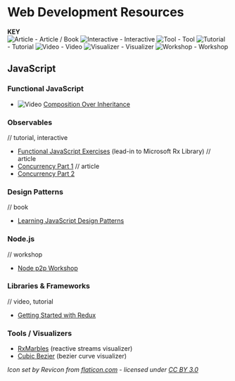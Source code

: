 # Web Development Resources

**KEY**  
![Article](https://res.cloudinary.com/nathanj-me/image/upload/v1448478724/c_scale,h_64,w_64/resource-icons/text.svg) - Article / Book
![Interactive](https://res.cloudinary.com/nathanj-me/image/upload/v1448478167/resource-icons/interactive.svg) - Interactive
![Tool](https://res.cloudinary.com/nathanj-me/image/upload/v1448478167/resource-icons/tool.svg) - Tool
![Tutorial](https://res.cloudinary.com/nathanj-me/image/upload/v1448478167/resource-icons/tutorial.svg) - Tutorial
![Video](https://res.cloudinary.com/nathanj-me/image/upload/v1448479040/resource-icons/video.svg) - Video
![Visualizer](https://res.cloudinary.com/nathanj-me/image/upload/v1448478167/resource-icons/visualizer.svg) - Visualizer
![Workshop](https://res.cloudinary.com/nathanj-me/image/upload/v1448478167/resource-icons/workshop.svg) - Workshop

## JavaScript

### Functional JavaScript

  - ![Video](https://res.cloudinary.com/nathanj-me/image/upload/v1448479040/resource-icons/video.svg) [Composition Over Inheritance](https://youtu.be/wfMtDGfHWpA)

### Observables
  
  // tutorial, interactive
  - [Functional JavaScript Exercises](http://reactivex.io/learnrx/) (lead-in to Microsoft Rx Library)
  // article
  - [Concurrency Part 1](http://blog.getify.com/concurrently-javascript-1/)
  // article
  - [Concurrency Part 2](http://blog.getify.com/concurrently-javascript-2/)

### Design Patterns

  // book
  - [Learning JavaScript Design Patterns](http://addyosmani.com/resources/essentialjsdesignpatterns/book/ "Learning JavaScript Design Patterns")

### Node.js

  // workshop
  - [Node p2p Workshop](http://mafintosh.github.io/p2p-workshop/build/01.html) 

### Libraries & Frameworks

  // video, tutorial
  - [Getting Started with Redux](https://egghead.io/series/getting-started-with-redux?utm_source=drip&utm_medium=email&utm_campaign=you-ready-to-redux&__s=kexcide3evojdsaqd7a5 "By Dan Abramov")

### Tools / Visualizers

 - [RxMarbles](http://rxmarbles.com/) (reactive streams visualizer)
 - [Cubic Bezier](http://cubic-bezier.com/) (bezier curve visualizer)

*Icon set by Revicon from [flaticon.com](http://www.flaticon.com "Flaticon") - licensed under [CC BY 3.0](http://creativecommons.org/licenses/by/3.0/ "Creative Commons BY 3.0")*
